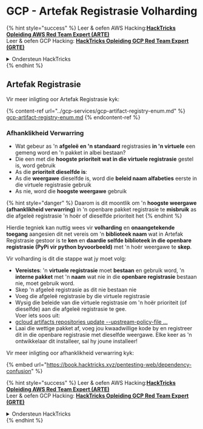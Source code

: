 # GCP - Artefak Registrasie Volharding

{% hint style="success" %}
Leer & oefen AWS Hacking:<img src="../../../.gitbook/assets/image (1) (1) (1) (1).png" alt="" data-size="line">[**HackTricks Opleiding AWS Red Team Expert (ARTE)**](https://training.hacktricks.xyz/courses/arte)<img src="../../../.gitbook/assets/image (1) (1) (1) (1).png" alt="" data-size="line">\
Leer & oefen GCP Hacking: <img src="../../../.gitbook/assets/image (2) (1).png" alt="" data-size="line">[**HackTricks Opleiding GCP Red Team Expert (GRTE)**<img src="../../../.gitbook/assets/image (2) (1).png" alt="" data-size="line">](https://training.hacktricks.xyz/courses/grte)

<details>

<summary>Ondersteun HackTricks</summary>

* Kyk na die [**subskripsie planne**](https://github.com/sponsors/carlospolop)!
* **Sluit aan by die** 💬 [**Discord groep**](https://discord.gg/hRep4RUj7f) of die [**telegram groep**](https://t.me/peass) of **volg** ons op **Twitter** 🐦 [**@hacktricks\_live**](https://twitter.com/hacktricks_live)**.**
* **Deel hacking truuks deur PRs in te dien na die** [**HackTricks**](https://github.com/carlospolop/hacktricks) en [**HackTricks Cloud**](https://github.com/carlospolop/hacktricks-cloud) github repos.

</details>
{% endhint %}

## Artefak Registrasie

Vir meer inligting oor Artefak Registrasie kyk:

{% content-ref url="../gcp-services/gcp-artifact-registry-enum.md" %}
[gcp-artifact-registry-enum.md](../gcp-services/gcp-artifact-registry-enum.md)
{% endcontent-ref %}

### Afhanklikheid Verwarring

* Wat gebeur as 'n **afgeleë en 'n standaard** registrasies **in 'n virtuele** een gemeng word en 'n pakket in albei bestaan?
* Die een met die **hoogste prioriteit wat in die virtuele registrasie** gestel is, word gebruik
* As die **prioriteit dieselfde is**:
* As die **weergawe** dieselfde is, word die **beleid naam alfabeties** eerste in die virtuele registrasie gebruik
* As nie, word die **hoogste weergawe** gebruik

{% hint style="danger" %}
Daarom is dit moontlik om 'n **hoogste weergawe (afhanklikheid verwarring)** in 'n openbare pakket registrasie te **misbruik** as die afgeleë registrasie 'n hoër of dieselfde prioriteit het
{% endhint %}

Hierdie tegniek kan nuttig wees vir **volharding** en **onaangetekende toegang** aangesien dit net vereis om 'n **biblioteek naam** wat in Artefak Registrasie gestoor is te **ken** en **daardie selfde biblioteek in die openbare registrasie (PyPi vir python byvoorbeeld)** met 'n hoër weergawe te **skep**.

Vir volharding is dit die stappe wat jy moet volg:

* **Vereistes**: 'n **virtuele registrasie** moet **bestaan** en gebruik word, 'n **interne pakket** met 'n **naam** wat nie in die **openbare registrasie** bestaan nie, moet gebruik word.
* Skep 'n afgeleë registrasie as dit nie bestaan nie
* Voeg die afgeleë registrasie by die virtuele registrasie
* Wysig die beleide van die virtuele registrasie om 'n hoër prioriteit (of dieselfde) aan die afgeleë registrasie te gee.\
Voer iets soos uit:
* [gcloud artifacts repositories update --upstream-policy-file ...](https://cloud.google.com/sdk/gcloud/reference/artifacts/repositories/update#--upstream-policy-file)
* Laai die wettige pakket af, voeg jou kwaadwillige kode by en registreer dit in die openbare registrasie met dieselfde weergawe. Elke keer as 'n ontwikkelaar dit installeer, sal hy joune installeer!

Vir meer inligting oor afhanklikheid verwarring kyk:

{% embed url="https://book.hacktricks.xyz/pentesting-web/dependency-confusion" %}

{% hint style="success" %}
Leer & oefen AWS Hacking:<img src="../../../.gitbook/assets/image (1) (1) (1) (1).png" alt="" data-size="line">[**HackTricks Opleiding AWS Red Team Expert (ARTE)**](https://training.hacktricks.xyz/courses/arte)<img src="../../../.gitbook/assets/image (1) (1) (1) (1).png" alt="" data-size="line">\
Leer & oefen GCP Hacking: <img src="../../../.gitbook/assets/image (2) (1).png" alt="" data-size="line">[**HackTricks Opleiding GCP Red Team Expert (GRTE)**<img src="../../../.gitbook/assets/image (2) (1).png" alt="" data-size="line">](https://training.hacktricks.xyz/courses/grte)

<details>

<summary>Ondersteun HackTricks</summary>

* Kyk na die [**subskripsie planne**](https://github.com/sponsors/carlospolop)!
* **Sluit aan by die** 💬 [**Discord groep**](https://discord.gg/hRep4RUj7f) of die [**telegram groep**](https://t.me/peass) of **volg** ons op **Twitter** 🐦 [**@hacktricks\_live**](https://twitter.com/hacktricks_live)**.**
* **Deel hacking truuks deur PRs in te dien na die** [**HackTricks**](https://github.com/carlospolop/hacktricks) en [**HackTricks Cloud**](https://github.com/carlospolop/hacktricks-cloud) github repos.

</details>
{% endhint %}
